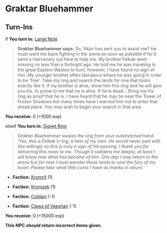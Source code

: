# Graktar Bluehammer
## Turn-Ins





if **You turn in:** [Large Note](/item/25102)


>**Graktar Bluehammer says:** So, Vkjor has sent you to assist me? He must want me back fighting in the arena as soon as possible if he'd send a mercenary out here to help me. My brother Felkak went missing no less than a fortnight ago. He told me he was traveling to the great Eastern Wastes to hunt, however, I have found no sign of him. My younger brother often lied about where he was going in order to be 'free'. Take my ring and search the lands for one that looks exactly like it. If my brother is alive, show him this ring and he will give you his, to prove to me that he is alive. If he is dead... Bring me his ring as proof that he is. I have heard that he may be near the Tower of Frozen Shadows but many times have I warned him not to enter that dread place. You may wish to begin your search in that area.


 **You receive:** 0 (+1000 exp)

elseif **You turn in:** [Signet Ring](/item/25193)


>*Graktar Bluehammer swipes the ring from your outstretched hand. 'Yes, this is Felkak's ring, a twin of my own. He would never part with this willingly so this is truly a sign of his passing. I thank you for delivering this news to me. Though it saddens me deeply, at least I will know now what has become of him. One day I may return to the arena but for now I must wander these lands to cool the fury of my heart. Please take what little coins I have as thanks in return.'*


* __Faction:__ [Kromrif](/faction/419) (1)


* __Faction:__ [Kromzek](/faction/448) (1)


* __Faction:__ [Coldain](/faction/406) (-1)


* __Faction:__ [Claws of Veeshan](/faction/430) (-1)


 **You receive:** 0 (+15000 exp)

**This NPC *should* return incorrect items given.**
